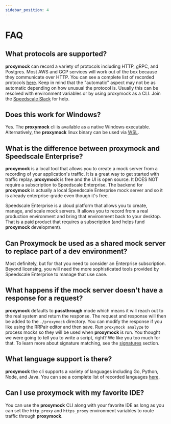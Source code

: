 ```yaml
---
sidebar_position: 4
---
```


# FAQ

## What protocols are supported?

**proxymock** can record a variety of protocols including HTTP, gRPC, and Postgres. Most AWS and GCP services will work out of the box because they communicate over HTTP. You can see a complete list of recorded protocols [here](../../reference/technology-support.md). Keep in mind that the "automatic" aspect may not be as automatic depending on how unusual the protocol is. Usually this can be resolved with environment variables or by using proxymock as a CLI. Join the [Speedscale Slack](https://slack.speedscale.com) for help.

## Does this work for Windows?

Yes. The **proxymock** cli is available as a native Windows executable. Alternatively, the **proxymock** linux binary can be used via [WSL](https://learn.microsoft.com/en-us/windows/wsl/).

## What is the difference between proxymock and Speedscale Enterprise?

**proxymock** is a local tool that allows you to create a mock server from a recording of your application's traffic. It is a great way to get started with traffic replay. **proxymock** is free and the UI is open source. It DOES NOT require a subscription to Speedscale Enterprise. The backend for **proxymock** is actually a local Speedscale Enterprise mock server and so it is already enterprise-grade even though it's free.

Speedscale Enterprise is a cloud platform that allows you to create, manage, and scale mock servers. It allows you to record from a real production environment and bring that environment back to your desktop. That is a paid product that requires a subscription (and helps fund **proxymock** development).

## Can Proxymock be used as a shared mock server to replace part of a dev environment?

Most definitely, but for that you need to consider an Enterprise subscription. Beyond licensing, you will need the more sophisticated tools provided by Speedscale Enterprise to manage that use case.

## What happens if the mock server doesn't have a response for a request?

**proxymock** defaults to **passthrough** mode which means it will reach out to the real system and return the response. The request and response will then be added to the `./proxymock` directory. You can modify the response if you like using the RRPair editor and then save. Run `proxymock analyze` to process mocks so they will be used when **proxymock** is run. You thought we were going to tell you to write a script, right? We like you too much for that. To learn more about signature matching, see the [signatures](../how-it-works/signature.md) section.

## What language support is there?

**proxymock** the cli supports a variety of languages including Go, Python, Node, and Java. You can see a complete list of recorded languages [here](../../reference/technology-support.md).

## Can I use **proxymock** with my favorite IDE?

You can use the **proxymock** CLI along with your favorite IDE as long as you can set the `http_proxy` and `https_proxy` environment variables to route traffic through **proxymock**.
